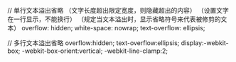 <!--
 * @Author: 王荣
 * @Date: 2022-06-09 15:18:23
 * @LastEditors: 王荣
 * @LastEditTime: 2022-06-09 15:18:23
 * @Description: 填写简介
-->

// 单行文本溢出省略
（文字长度超出限定宽度，则隐藏超出的内容）
（设置文字在一行显示，不能换行）
（规定当文本溢出时，显示省略符号来代表被修剪的文本）
overflow: hidden;
white-space: nowrap;
text-overflow: ellipsis;


// 多行文本溢出省略
overflow:hidden;
text-overflow:ellipsis;
display:-webkit-box;
-webkit-box-orient:vertical;
-webkit-line-clamp:2;